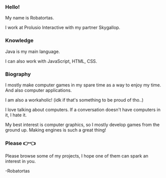 ### Hello!

My name is Robatortas.

I work at Prolusio Interactive with my partner Skygallop.

### Knowledge
Java is my main language.

I can also work with JavaScript, HTML, CSS.

### Biography
I mostly make computer games in my spare time as a way to enjoy my time.
And also computer applications.

I am also a workaholic! (idk if that's something to be proud of tho..)

I love talking about computers.
If a conversation doesn't have computers in it, I hate it.

My best interest is computer graphics, so I mostly develop games from the ground up.
Making engines is such a great thing!

### Please 👉👈
Please browse some of my projects, I hope one of them can spark an interest in you.

-Robatortas
